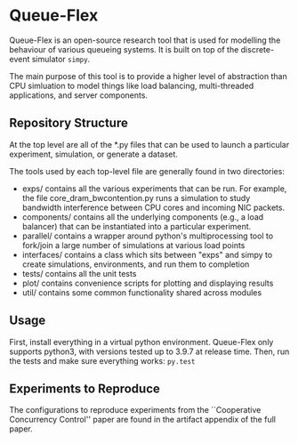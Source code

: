 # Queue-Flex

Queue-Flex is an open-source research tool that is used for modelling the behaviour of various queueing systems. It is built on top of the discrete-event simulator `simpy`.

The main purpose of this tool is to provide a higher level of abstraction than CPU simluation to model things like load balancing, multi-threaded applications, and server components.

## Repository Structure

At the top level are all of the *.py files that can be used to launch a particular experiment, simulation, or generate a dataset.

The tools used by each top-level file are generally found in two directories:
- exps/ contains all the various experiments that can be run. For example, the file core_dram_bwcontention.py runs a simulation to study bandwidth interference between CPU cores and incoming NIC packets.
- components/ contains all the underlying components (e.g., a load balancer) that can be instantiated into a particular experiment.
- parallel/ contains a wrapper around python's multiprocessing tool to fork/join a large number of simulations at various load points
- interfaces/ contains a class which sits between "exps" and simpy to create simulations, environments, and run them to completion
- tests/ contains all the unit tests
- plot/ contains convenience scripts for plotting and displaying results
- util/ contains some common functionality shared across modules

## Usage

First, install everything in a virtual python environment. Queue-Flex only supports python3, with versions tested up to 3.9.7 at release time.
Then, run the tests and make sure everything works: `py.test`

## Experiments to Reproduce

The configurations to reproduce experiments from the ``Cooperative Concurrency Control'' paper are found in the artifact appendix of the full paper.

